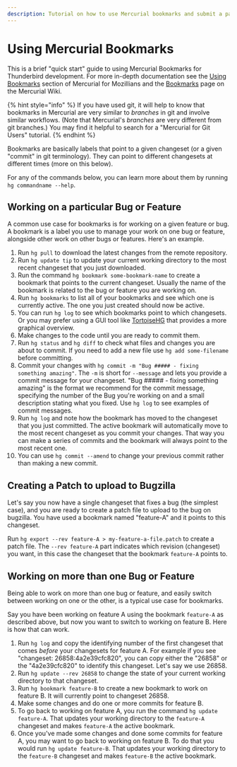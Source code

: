 ```yaml
---
description: Tutorial on how to use Mercurial bookmarks and submit a patch to Bugzilla.
---
```


# Using Mercurial Bookmarks

This is a brief "quick start" guide to using Mercurial Bookmarks for Thunderbird development. For more in-depth documentation see the [Using Bookmarks](https://mozilla-version-control-tools.readthedocs.io/en/latest/hgmozilla/bookmarks.html) section of Mercurial for Mozillians and the [Bookmarks](https://www.mercurial-scm.org/wiki/Bookmarks) page on the Mercurial Wiki.

{% hint style="info" %}
If you have used git, it will help to know that bookmarks in Mercurial are very similar to _branches_ in git and involve similar workflows. \(Note that Mercurial's _branches_ are very different from git branches.\) You may find it helpful to search for a "Mercurial for Git Users" tutorial.
{% endhint %}

Bookmarks are basically labels that point to a given changeset \(or a given "commit" in git terminology\). They can point to different changesets at different times \(more on this below\).

For any of the commands below, you can learn more about them by running `hg commandname --help`.

## Working on a particular Bug or Feature

A common use case for bookmarks is for working on a given feature or bug. A bookmark is a label you use to manage your work on one bug or feature, alongside other work on other bugs or features. Here's an example.

1. Run `hg pull` to download the latest changes from the remote repository.
2. Run `hg update tip` to update your current working directory to the most recent changeset that you just downloaded.
3. Run the command `hg bookmark some-bookmark-name` to create a bookmark that points to the current changeset. Usually the name of the bookmark is related to the bug or feature you are working on.
4. Run `hg bookmarks` to list all of your bookmarks and see which one is currently active.  The one you just created should now be active.
5. You can run `hg log` to see which bookmarks point to which changesets.  Or you may prefer using a GUI tool like [TortoiseHG](https://tortoisehg.bitbucket.io/) that provides a more graphical overview.
6. Make changes to the code until you are ready to commit them.
7. Run `hg status` and `hg diff` to check what files and changes you are about to commit.  If you need to add a new file use `hg add some-filename` before committing.
8. Commit your changes with `hg commit -m "Bug ##### - fixing something amazing"`.  The `-m` is short for `--message` and lets you provide a commit message for your changeset.  "Bug \#\#\#\#\# - fixing something amazing" is the format we recommend for the commit message, specifying the number of the Bug you're working on and a small description stating what you fixed.  Use `hg log` to see examples of commit messages.
9. Run `hg log` and note how the bookmark has moved to the changeset that you just committed.  The active bookmark will automatically move to the most recent changeset as you commit your changes.  That way you can make a series of commits and the bookmark will always point to the most recent one.
10. You can use `hg commit --amend` to change your previous commit rather than making a new commit.

## Creating a Patch to upload to Bugzilla

Let's say you now have a single changeset that fixes a bug \(the simplest case\), and you are ready to create a patch file to upload to the bug on bugzilla. You have used a bookmark named "feature-A" and it points to this changeset.

Run `hg export --rev feature-A > my-feature-a-file.patch` to create a patch file. The `--rev feature-A` part indicates which revision \(changeset\) you want, in this case the changeset that the bookmark `feature-A` points to.

## Working on more than one Bug or Feature

Being able to work on more than one bug or feature, and easily switch between working on one or the other, is a typical use case for bookmarks.

Say you have been working on feature A using the bookmark `feature-A` as described above, but now you want to switch to working on feature B. Here is how that can work.

1. Run `hg log` and copy the identifying number of the first changeset that comes _before_ your changesets for feature A. For example if you see "changeset:   26858:4a2e39cfc820", you can copy either the "26858" or the "4a2e39cfc820" to identify this changeset.  Let's say we use 26858.
2. Run `hg update --rev 26858` to change the state of your current working directory to that changeset.
3. Run `hg bookmark feature-B` to create a new bookmark to work on feature B.  It will currently point to changeset 26858.
4. Make some changes and do one or more commits for feature B.
5. To go back to working on feature A, you run the command `hg update feature-A`.  That updates your working directory to the `feature-A` changeset and makes `feature-A` the active bookmark.
6. Once you've made some changes and done some commits for feature A, you may want to go back to working on feature B.  To do that you would run `hg update feature-B`.  That updates your working directory to the `feature-B` changeset and makes `feature-B` the active bookmark.

